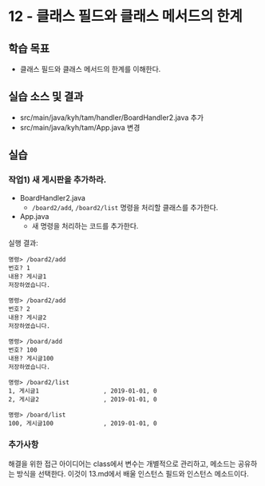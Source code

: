 # 12 - 클래스 필드와 클래스 메서드의 한계

## 학습 목표

- 클래스 필드와 클래스 메서드의 한계를 이해한다.

## 실습 소스 및 결과

- src/main/java/kyh/tam/handler/BoardHandler2.java 추가
- src/main/java/kyh/tam/App.java 변경

## 실습

### 작업1) 새 게시판을 추가하라.

- BoardHandler2.java
    - `/board2/add`, `/board2/list` 명령을 처리할 클래스를 추가한다.
- App.java
    - 새 명령을 처리하는 코드를 추가한다.

실행 결과:

```
명령> /board2/add
번호? 1
내용? 게시글1
저장하였습니다.

명령> /board2/add
번호? 2
내용? 게시글2
저장하였습니다.

명령> /board/add
번호? 100
내용? 게시글100
저장하였습니다.

명령> /board2/list
1, 게시글1                  , 2019-01-01, 0
2, 게시글2                  , 2019-01-01, 0

명령> /board/list
100, 게시글100              , 2019-01-01, 0
```

### 추가사항
해결을 위한 접근 아이디어는 class에서 변수는 개별적으로 관리하고, 메소드는 공유하는 방식을 선택한다.
이것이 13.md에서 배울 인스턴스 필드와 인스턴스 메소드이다.